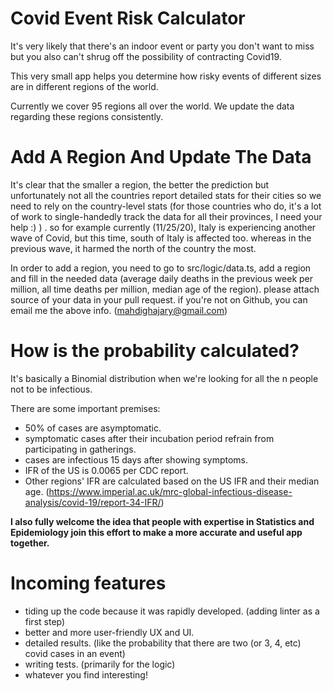 # Covid Event Risk Calculator
It's very likely that there's an indoor event or party you don't want to miss 
but you also can't shrug off the possibility of contracting Covid19.

This very small app helps you determine how risky events of different sizes 
are in different regions of the world.

Currently we cover 95 regions all over the world. We update the data regarding these regions
consistently.

# Add A Region And Update The Data

It's clear that the smaller a region, the better the prediction but unfortunately
not all the countries report detailed stats for their cities so we need to rely on
the country-level stats (for those countries who do, it's a lot of work to single-handedly track the data for all their provinces, I need your help :) ) . so for example currently (11/25/20), Italy is experiencing 
another wave of Covid, but this time, south of Italy is affected too. whereas in the previous wave,
it harmed the north of the country the most.

In order to add a region, you need to go to src/logic/data.ts, add a region
and fill in the needed data (average daily deaths in the previous week per million, all time deaths per million, median age of the region). please attach source of your data in your pull request.
if you're not on Github, you can email me the above info. (mahdighajary@gmail.com)

# How is the probability calculated?

It's basically a Binomial distribution when we're looking for all the n people not to be infectious.

There are some important premises:
- 50% of cases are asymptomatic.
- symptomatic cases after their incubation period refrain from participating in gatherings.
- cases are infectious 15 days after showing symptoms.
- IFR of the US is 0.0065 per CDC report.
- Other regions' IFR are calculated based on the US IFR and their median age. (https://www.imperial.ac.uk/mrc-global-infectious-disease-analysis/covid-19/report-34-IFR/) 

<b> I also fully welcome the idea that people with expertise in Statistics and Epidemiology join this effort to make a more accurate and useful app together. </b>

# Incoming features

- tiding up the code because it was rapidly developed. (adding linter as a first step)
- better and more user-friendly UX and UI.
- detailed results. (like the probability that there are two (or 3, 4, etc) covid cases in an event)
- writing tests. (primarily for the logic)
- whatever you find interesting!
